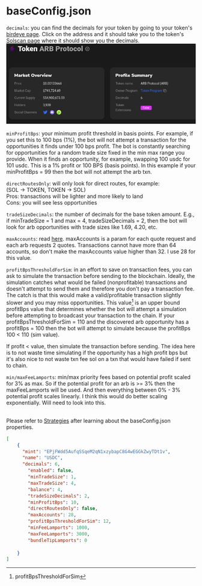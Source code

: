 # baseConfig.json

`decimals`: you can find the decimals for your token by going to your token's [birdeye page](https://birdeye.so/token/9tzZzEHsKnwFL1A3DyFJwj36KnZj3gZ7g4srWp9YTEoh?chain=solana). Click on the address and it should take you to the token's [Solscan page](https://solscan.io/token/9tzZzEHsKnwFL1A3DyFJwj36KnZj3gZ7g4srWp9YTEoh) where it should show you the decimals.\
&#x20;![](../.gitbook/assets/image.png)

`minProfitBps`: your minimum profit threshold in basis points. For example, if you set this to 100 bps (1%), the bot will not attempt a transaction for the opportunities it finds under 100 bps profit. The bot is constantly searching for opportunities for a random trade size fixed in the min max range you provide. When it finds an opportunity, for example, swapping 100 usdc for 101 usdc. This is a 1% profit or 100 BPS (basis points). In this example if your minProfitBps = 99 then the bot will not attempt the arb txn.

`directRoutesOnly`: will only look for direct routes, for example:\
(SOL -> TOKEN, TOKEN -> SOL)\
Pros: transactions will be lighter and more likely to land\
Cons: you will see less opportunities

`tradeSizeDecimals`: the number of decimals for the base token amount. E.g., if minTradeSize = 1 and max = 4, tradeSizeDecimals = 2, then the bot will look for arb opportunities with trade sizes like 1.69, 4.20, etc.

`maxAccounts`: read [here](https://station.jup.ag/docs/apis/swap-api#using-maxaccounts). maxAccounts is a param for each quote request and each arb requests 2 quotes. Transactions cannot have more than 64 accounts, so don't make the maxAccounts value higher than 32. I use 28 for this value.

`profitBpsThresholdForSim`: in an effort to save on transaction fees, you can ask to simulate the transaction before sending to the blockchain. Ideally, the simulation catches what would be failed (nonprofitable) transactions and doesn't attempt to send them and therefore you don't pay a transaction fee. The catch is that this would make a valid/profitable transaction slightly slower and you may miss opportunities. This value[^1] is an upper bound profitBps value that determines whether the bot will attempt a simulation before attempting to broadcast your transaction to the chain. If your profitBpsThresholdForSim = 110 and the discovered arb opportunity has a profitBps = 100 then the bot will attempt to simulate because the profitBps 100 < 110 (sim value).

If profit < value, then simulate the transaction before sending. The idea here is to not waste time simulating if the opportunity has a high profit bps but it's also nice to not waste txn fee sol on a txn that would have failed if sent to chain.

`min/maxFeeLamports`: min/max priority fees based on potential profit scaled for 3% as max. So if the potential profit for an arb is >= 3% then the maxFeeLamports will be used. And then everything between 0% - 3% potential profit scales linearly. I think this would do better scaling exponentially. Will need to look into this.

\
Please refer to [Strategies](../strategies.md) after learning about the baseConfig.json properties.

```json
[
    {
      "mint": "EPjFWdd5AufqSSqeM2qN1xzybapC8G4wEGGkZwyTDt1v",
      "name": "USDC",
      "decimals": 6,
        "enabled": false,
        "minTradeSize": 1,
        "maxTradeSize": 4,
        "balance": 4,
        "tradeSizeDecimals": 2,
        "minProfitBps": 10,
        "directRoutesOnly": false,
        "maxAccounts": 28,
        "profitBpsThresholdForSim": 12,
        "minFeeLamports": 1000,
        "maxFeeLamports": 3000,
        "bundleTipLamports": 0

    }
]
```

[^1]: profitBpsThresholdForSim
